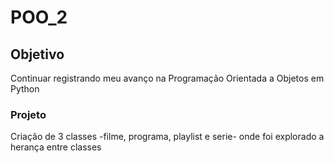 # POO_2

## Objetivo
Continuar registrando meu avanço na Programação Orientada a Objetos em Python

### Projeto
Criação de 3 classes -filme, programa, playlist e serie- onde foi explorado a herança entre classes